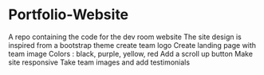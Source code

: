 # Portfolio-Website
A repo containing the code for the dev room website
The site design is inspired from a bootstrap theme
create team logo
Create landing page with team image
Colors : black, purple, yellow, red
Add a scroll up button 
Make site responsive
Take team images and add testimonials
